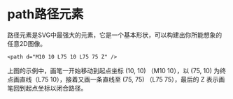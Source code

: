 # path路径元素  
路径元素是SVG中最强大的元素，它是一个基本形状，可以构建出你所能想象的任意2D图像。  
```
<path d="M10 10 L75 10 L75 75 Z" />
```   
上图的示例中，画笔一开始移动到起点坐标 (10, 10) （M10 10），以  (75, 10) 为终点画直线（L75 10），接着又画一条直线至 (75, 75) （L75 75），最后的 Z 表示画笔回到起点坐标以闭合路径。